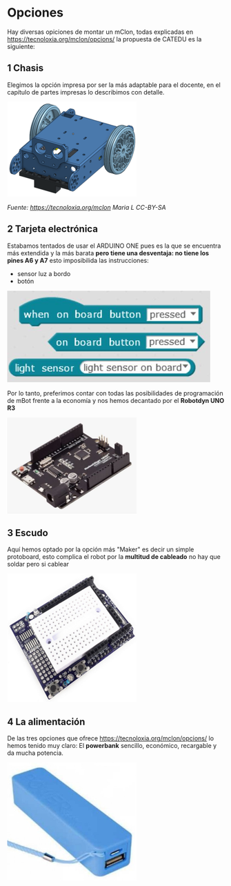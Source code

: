 # Opciones

Hay diversas opiciones de montar un mClon, todas explicadas en https://tecnoloxia.org/mclon/opcions/ la propuesta de CATEDU es la siguiente:

## 1 Chasis
Elegimos la opción impresa por ser la más adaptable para el docente, en el capítulo de partes impresas lo describimos con detalle.

![](/assets/chasis2-300x219.png)

_Fuente: https://tecnoloxia.org/mclon Maria L      CC-BY-SA_

## 2 Tarjeta electrónica

Estabamos tentados de usar el ARDUINO ONE pues es la que se encuentra más extendida y la más barata **pero tiene una desventaja: no tiene los pines A6 y A7** esto imposibilida las instrucciones:

* sensor luz a bordo
* botón

![](/assets/instrucciones.jpg)

Por lo tanto, preferimos contar con todas las posibilidades de programación de mBot frente a la economía y nos hemos decantado por el **Robotdyn UNO R3**

![](/assets/RobotDynUNO-300x223.png)

## 3 Escudo

Aquí hemos optado por la opción más "Maker" es decir un simple protoboard, esto complica el robot por la **multitud de cableado** no hay que soldar pero si cablear

![](/assets/ShieldBreadboard-300x298.png)

## 4 La alimentación

De las tres opciones que ofrece https://tecnoloxia.org/mclon/opcions/ lo hemos tenido muy claro: El **powerbank** sencillo, económico, recargable y da mucha potencia.

![](/assets/powerbank-300x273.png)
